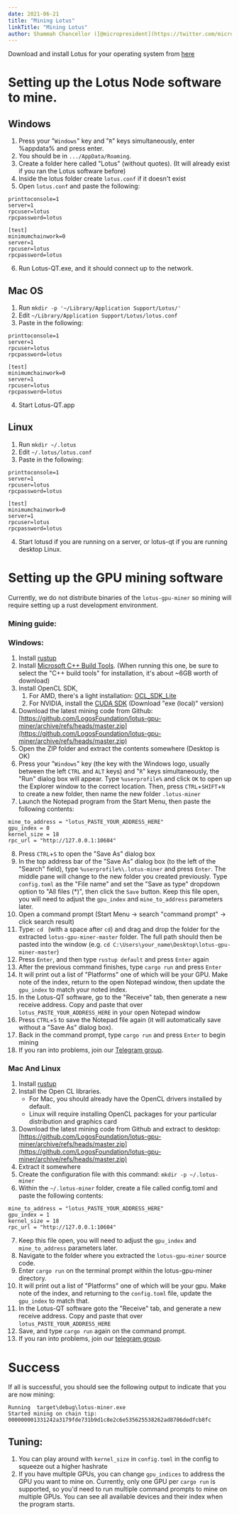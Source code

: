 ```yaml
---
date: 2021-06-21
title: "Mining Lotus"
linkTitle: "Mining Lotus"
author: Shammah Chancellor ([@micropresident](https://twitter.com/micropresident))
---
```


Download and install Lotus for your operating system from [here](https://givelotus.org/software/)

# Setting up the Lotus Node software to mine.

## Windows

1. Press your "`Windows`" key and "`R`" keys simultaneously, enter %appdata% and press enter.
2. You should be in `.../AppData/Roaming`.
3. Create a folder here called "Lotus" (without quotes). (It will already exist if you ran the Lotus software before)
4. Inside the lotus folder create `lotus.conf` if it doesn't exist
5. Open `lotus.conf` and paste the following:
```
printtoconsole=1
server=1
rpcuser=lotus
rpcpassword=lotus

[test]
minimumchainwork=0
server=1
rpcuser=lotus
rpcpassword=lotus
```
6. Run Lotus-QT.exe, and it should connect up to the network.

## Mac OS

1. Run `mkdir -p '~/Library/Application Support/Lotus/'`
2. Edit `~/Library/Application Support/Lotus/lotus.conf`
3. Paste in the following:
```
printtoconsole=1
server=1
rpcuser=lotus
rpcpassword=lotus

[test]
minimumchainwork=0
server=1
rpcuser=lotus
rpcpassword=lotus
```
4. Start Lotus-QT.app

## Linux

1. Run `mkdir ~/.lotus`
2. Edit `~/.lotus/lotus.conf`
3. Paste in the following:
```
printtoconsole=1
server=1
rpcuser=lotus
rpcpassword=lotus

[test]
minimumchainwork=0
server=1
rpcuser=lotus
rpcpassword=lotus
```
4. Start lotusd if you are running on a server, or lotus-qt if you are running desktop Linux.

# Setting up the GPU mining software

Currently, we do not distribute binaries of the `lotus-gpu-miner` so mining will require setting up a rust development environment. 

### Mining guide:

### Windows:

1. Install [rustup](https://rustup.rs/)
2. Install [Microsoft C++ Build Tools](https://visualstudio.microsoft.com/visual-cpp-build-tools/). (When running this one, be sure to select the "C++ build tools" for installation, it's about \~6GB worth of download)
3. Install OpenCL SDK,
    1. For AMD, there's a light installation: [OCL_SDK_Lite](https://github.com/GPUOpen-LibrariesAndSDKs/OCL-SDK/releases/download/1.0/OCL_SDK_Light_AMD.exe)
    2. For NVIDIA, install the [CUDA SDK](https://developer.nvidia.com/cuda-downloads) (Download "exe (local)" version)
4. Download the latest mining code from Github: [https://github.com/LogosFoundation/lotus-gpu-miner/archive/refs/heads/master.zip](https://github.com/LogosFoundation/lotus-gpu-miner/archive/refs/heads/master.zip)
5. Open the ZIP folder and extract the contents somewhere (Desktop is OK)
6. Press your "`Windows`" key (the key with the Windows logo, usually between the left `CTRL` and `ALT` keys) and "`R`" keys simultaneously, the "Run" dialog box will appear. Type `%userprofile%` and click `OK` to open up the Explorer window to the correct location. Then, press `CTRL`+`SHIFT`+`N` to create a new folder, then name the new folder `.lotus-miner`
7. Launch the Notepad program from the Start Menu, then paste the following contents:
```
mine_to_address = "lotus_PASTE_YOUR_ADDRESS_HERE"
gpu_index = 0
kernel_size = 18
rpc_url = "http://127.0.0.1:10604"
```
8. Press `CTRL`+`S` to open the "Save As" dialog box
9. In the top address bar of the "Save As" dialog box (to the left of the "Search" field), type `%userprofile%\.lotus-miner` and press `Enter`. The middle pane will change to the new folder you created previously. Type `config.toml` as the "File name" and set the "Save as type" dropdown option to "All files (\*)", then click the `Save` button. Keep this file open, you will need to adjust the `gpu_index` and `mine_to_address` parameters later.
10. Open a command prompt (Start Menu -> search "command prompt" -> click search result)
11. Type: `cd ` (with a space after `cd`) and drag and drop the folder for the extracted `lotus-gpu-miner-master` folder. The full path should then be pasted into the window (e.g. `cd C:\Users\your_name\Desktop\lotus-gpu-miner-master`)
12. Press `Enter`, and then type `rustup default` and press `Enter` again
13. After the previous command finishes, type `cargo run` and press `Enter`
14. It will print out a list of "Platforms" one of which will be your GPU. Make note of the index, return to the open Notepad window, then update the `gpu_index` to match your noted index.
15. In the Lotus-QT software, go to the "Receive" tab, then generate a new receive address. Copy and paste that over `lotus_PASTE_YOUR_ADDRESS_HERE` in your open Notepad window
16. Press `CTRL`+`S` to save the Notepad file again (it will automatically save without a "Save As" dialog box).
17. Back in the command prompt, type `cargo run` and press `Enter` to begin mining
18. If you ran into problems, join our [Telegram group](https://t.me/givelotus).

### Mac And Linux 

1. Install [rustup](https://rustup.rs/)
2. Install the Open CL libraries.
    * For Mac, you should already have the OpenCL drivers installed by default.
    * Linux will require installing OpenCL packages for your particular distribution and graphics card
3. Download the latest mining code from Github and extract to desktop: [https://github.com/LogosFoundation/lotus-gpu-miner/archive/refs/heads/master.zip](https://github.com/LogosFoundation/lotus-gpu-miner/archive/refs/heads/master.zip)
4. Extract it somewhere 
5. Create the configuration file with this command: `mkdir -p ~/.lotus-miner`
6. Within the `~/.lotus-miner` folder, create a file called config.toml and paste the following contents:
```
mine_to_address = "lotus_PASTE_YOUR_ADDRESS_HERE"
gpu_index = 1
kernel_size = 18
rpc_url = "http://127.0.0.1:10604"
```
7. Keep this file open, you will need to adjust the `gpu_index` and `mine_to_address` parameters later.
8. Navigate to the folder where you extracted the `lotus-gpu-miner` source code.
9. Enter `cargo run` on the terminal prompt within the lotus-gpu-miner directory.
10. It will print out a list of "Platforms" one of which will be your gpu. Make note of the index, and returning to the `config.toml` file, update the `gpu_index` to match that.
11. In the Lotus-QT software goto the "Receive" tab, and generate a new receive address. Copy and paste that over `lotus_PASTE_YOUR_ADDRESS_HERE`
12. Save, and type `cargo run` again on the command prompt.
13. If you ran into problems, join our [telegram group](https://t.me/givelotus).

# Success

If all is successful, you should see the following output to indicate that you are now mining:

    Running  target\debug\lotus-miner.exe
    Started mining on chain tip:  000000001331242a3179fde731b9d1c8e2c6e535625538262ad8786dedfcb8fc

## Tuning:

1. You can play around with `kernel_size` in `config.toml` in the config to squeeze out a higher hashrate
2. If you have multiple GPUs, you can change `gpu_indices` to address the GPU you want to mine on. Currently, only one GPU per `cargo run` is supported, so you'd need to run multiple command prompts to  mine on multiple GPUs. You can see all available devices and their index when the program starts.
